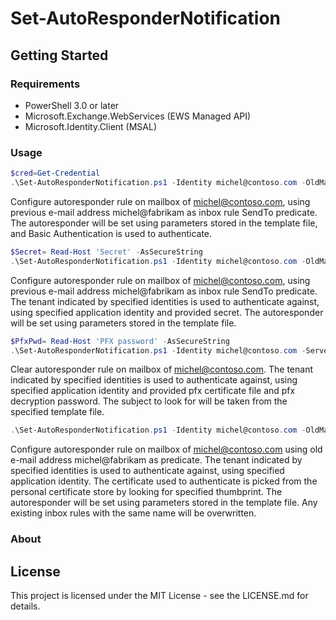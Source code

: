 # Set-AutoResponderNotification

## Getting Started

### Requirements

* PowerShell 3.0 or later
* Microsoft.Exchange.WebServices (EWS Managed API)
* Microsoft.Identity.Client (MSAL)

### Usage

```powershell
$cred=Get-Credential
.\Set-AutoResponderNotification.ps1 -Identity michel@contoso.com -OldMail michel@fabrikam.com -Server outlook.office365.com -TemplateFile .\Template.xml -Credential $cred
```
Configure autoresponder rule on mailbox of michel@contoso.com, using previous e-mail address michel@fabrikam as inbox rule SendTo predicate. The autoresponder will be set using parameters stored in the template file, and Basic Authentication is used to authenticate.

```powershell
$Secret= Read-Host 'Secret' -AsSecureString
.\Set-AutoResponderNotification.ps1 -Identity michel@contoso.com -OldMail michel@fabrikam.com -Server outlook.office365.com -TemplateFile .\Template.xml -TenantId '1ab81a53-2c16-4f28-98f3-fd251f0459f3' -ClientId 'ea76025c-592d-43f1-91f4-2dec7161cc59' -Secret $Secret
```
Configure autoresponder rule on mailbox of michel@contoso.com, using previous e-mail address michel@fabrikam as inbox rule SendTo predicate. The tenant indicated by specified identities is used to authenticate against, using specified application identity and provided secret. The autoresponder will be set using parameters stored in the template file.

```powershell
$PfxPwd= Read-Host 'PFX password' -AsSecureString
.\Set-AutoResponderNotification.ps1 -Identity michel@contoso.com -Server outlook.office365.com -TemplateFile .\Template.xml -TenantId '1ab81a53-2c16-4f28-98f3-fd251f0459f3' -ClientId 'ea76025c-592d-43f1-91f4-2dec7161cc59' -CertificateFile .\AutoResponder.pfx -CertificatePassword $PfxPwd -Clear
```
Clear autoresponder rule on mailbox of michel@contoso.com. The tenant indicated by specified identities is used to authenticate against, using specified application identity and provided pfx certificate file and pfx decryption password. The subject to look for will be taken from the specified template file.

```powershell
.\Set-AutoResponderNotification.ps1 -Identity michel@contoso.com -OldMail michel@fabrikam.com -Server outlook.office365.com -Impersonation -TemplateFile .\Template.xml -TenantId '1ab81a53-2c16-4f28-98f3-fd251f0459f3' -ClientId 'ea76025c-592d-43f1-91f4-2dec7161cc59' -Overwrite -CertificateFile .\AutoResponder.pfx -CertificatePassword (ConvertTo-SecureString 'P@ssw0rd' -Force -AsPlainText)
```
Configure autoresponder rule on mailbox of michel@contoso.com using old e-mail address michel@fabrikam as predicate. The tenant indicated by specified identities is used to authenticate against, using specified application identity. The certificate used to authenticate is picked from the personal certificate store by looking for specified thumbprint. The autoresponder will be set using parameters stored in the template file. Any existing inbox rules with the same name will be overwritten.

### About


## License

This project is licensed under the MIT License - see the LICENSE.md for details.

 